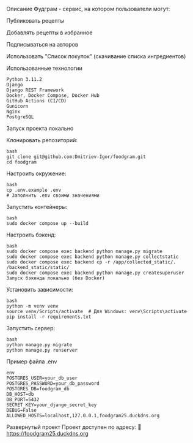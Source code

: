 Описание
Фудграм - сервис, на котором пользователи могут:

Публиковать рецепты

Добавлять рецепты в избранное

Подписываться на авторов

Использовать "Список покупок" (скачивание списка ингредиентов)

Использованные технологии
```
Python 3.11.2
Django
Django REST Framework
Docker, Docker Compose, Docker Hub
GitHub Actions (CI/CD)
Gunicorn
Nginx
PostgreSQL
```
Запуск проекта локально

Клонировать репозиторий:
```
bash
git clone git@github.com:Dmitriev-Igor/foodgram.git
cd foodgram
```

Настроить окружение:
```
bash
cp .env.example .env
# Заполнить .env своими значениями
```

Запустить контейнеры:
```
bash
sudo docker compose up --build
```

Настроить бэкенд:
```
bash
sudo docker compose exec backend python manage.py migrate
sudo docker compose exec backend python manage.py collectstatic
sudo docker compose exec backend cp -r /app/collected_static/. /backend_static/static/
sudo docker compose exec backend python manage.py createsuperuser
Запуск бэкенда локально (без Docker)
```

Установить зависимости:
```
bash
python -m venv venv
source venv/Scripts/activate  # Для Windows: venv\Scripts\activate
pip install -r requirements.txt
```
Запустить сервер:
```
bash
python manage.py migrate
python manage.py runserver
```

Пример файла .env
```
env
POSTGRES_USER=your_db_user
POSTGRES_PASSWORD=your_db_password
POSTGRES_DB=foodgram_db
DB_HOST=db
DB_PORT=5432
SECRET_KEY=your_django_secret_key
DEBUG=False
ALLOWED_HOSTS=localhost,127.0.0.1,foodgram25.duckdns.org
```

Развернутый проект
Проект доступен по адресу:
🔗 https://foodgram25.duckdns.org